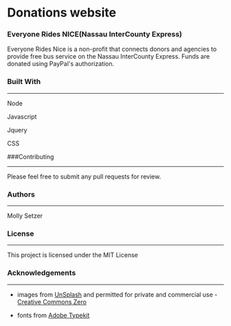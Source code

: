 
# Donations website 



### **Everyone Rides NICE(Nassau InterCounty Express)**


Everyone Rides Nice is a non-profit that connects donors and agencies to provide free bus service on the Nassau InterCounty Express. Funds are donated using PayPal's authorization. 





### Built With
__________________________________________________________________________________________________

Node

Javascript

Jquery

CSS



###Contributing
___________________________________________________________________________________________________

Please feel free to submit any pull requests for review.



### Authors
___________________________________________________________________________________________________

Molly Setzer 



### License
___________________________________________________________________________________________________

This project is licensed under the MIT License 



### Acknowledgements
___________________________________________________________________________________________________

- images from [UnSplash](https://www.unsplash.com) and permitted for private and commercial use - [Creative Commons Zero](https://unsplash.com/license)

- fonts from [Adobe Typekit](https://typekit.com)
